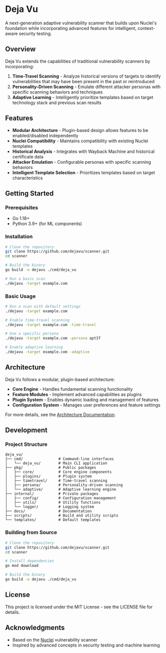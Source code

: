 # Deja Vu

A next-generation adaptive vulnerability scanner that builds upon Nuclei's foundation while incorporating advanced features for intelligent, context-aware security testing.

## Overview

Deja Vu extends the capabilities of traditional vulnerability scanners by incorporating:

1. **Time-Travel Scanning** - Analyze historical versions of targets to identify vulnerabilities that may have been present in the past or reintroduced
2. **Personality-Driven Scanning** - Emulate different attacker personas with specific scanning behaviors and techniques
3. **Adaptive Learning** - Intelligently prioritize templates based on target technology stack and previous scan results

## Features

- **Modular Architecture** - Plugin-based design allows features to be enabled/disabled independently
- **Nuclei Compatibility** - Maintains compatibility with existing Nuclei templates
- **Historical Analysis** - Integrates with Wayback Machine and historical certificate data
- **Attacker Emulation** - Configurable personas with specific scanning behaviors
- **Intelligent Template Selection** - Prioritizes templates based on target characteristics

## Getting Started

### Prerequisites

- Go 1.18+
- Python 3.9+ (for ML components)

### Installation

```bash
# Clone the repository
git clone https://github.com/dejavu/scanner.git
cd scanner

# Build the binary
go build -o dejavu ./cmd/deja_vu

# Run a basic scan
./dejavu -target example.com
```

### Basic Usage

```bash
# Run a scan with default settings
./dejavu -target example.com

# Enable time-travel scanning
./dejavu -target example.com -time-travel

# Use a specific persona
./dejavu -target example.com -persona apt37

# Enable adaptive learning
./dejavu -target example.com -adaptive
```

## Architecture

Deja Vu follows a modular, plugin-based architecture:

- **Core Engine** - Handles fundamental scanning functionality
- **Feature Modules** - Implement advanced capabilities as plugins
- **Plugin System** - Enables dynamic loading and management of features
- **Configuration System** - Manages user preferences and feature settings

For more details, see the [Architecture Documentation](docs/architecture.md).

## Development

### Project Structure

```
deja_vu/
├── cmd/                # Command-line interfaces
│   └── deja_vu/        # Main CLI application
├── pkg/                # Public packages
│   ├── core/           # Core engine components
│   ├── plugins/        # Plugin system
│   ├── timetravel/     # Time-travel scanning
│   ├── persona/        # Personality-driven scanning
│   └── adaptive/       # Adaptive learning engine
├── internal/           # Private packages
│   ├── config/         # Configuration management
│   ├── utils/          # Utility functions
│   └── logger/         # Logging system
├── docs/               # Documentation
├── scripts/            # Build and utility scripts
└── templates/          # Default templates
```

### Building from Source

```bash
# Clone the repository
git clone https://github.com/dejavu/scanner.git
cd scanner

# Install dependencies
go mod download

# Build the binary
go build -o dejavu ./cmd/deja_vu
```

## License

This project is licensed under the MIT License - see the LICENSE file for details.

## Acknowledgments

- Based on the [Nuclei](https://github.com/projectdiscovery/nuclei) vulnerability scanner
- Inspired by advanced concepts in security testing and machine learning
